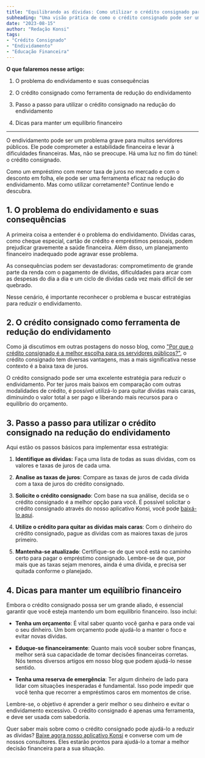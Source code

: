 ```yaml
---
title: "Equilibrando as dívidas: Como utilizar o crédito consignado para reduzir o endividamento"
subheading: "Uma visão prática de como o crédito consignado pode ser um forte aliado na redução do endividamento e consolidação financeira."
date: "2023-08-15"
author: "Redação Konsi"
tags:
- "Crédito Consignado"
- "Endividamento"
- "Educação Financeira"
---
```


**O que falaremos nesse artigo:**

1. O problema do endividamento e suas consequências

2. O crédito consignado como ferramenta de redução do endividamento

3. Passo a passo para utilizar o crédito consignado na redução do endividamento

4. Dicas para manter um equilíbrio financeiro

---

O endividamento pode ser um problema grave para muitos servidores públicos. Ele pode comprometer a estabilidade financeira e levar à dificuldades financeiras. Mas, não se preocupe. Há uma luz no fim do túnel: o crédito consignado. 

Como um empréstimo com menor taxa de juros no mercado e com o desconto em folha, ele pode ser uma ferramenta eficaz na redução do endividamento. Mas como utilizar corretamente? Continue lendo e descubra.

## **1. O problema do endividamento e suas consequências**

A primeira coisa a entender é o problema do endividamento. Dívidas caras, como cheque especial, cartão de crédito e empréstimos pessoais, podem prejudicar gravemente a saúde financeira. Além disso, um planejamento financeiro inadequado pode agravar esse problema. 

As consequências podem ser devastadoras: comprometimento de grande parte da renda com o pagamento de dívidas, dificuldades para arcar com as despesas do dia a dia e um ciclo de dívidas cada vez mais difícil de ser quebrado. 

Nesse cenário, é importante reconhecer o problema e buscar estratégias para reduzir o endividamento. 

## **2. O crédito consignado como ferramenta de redução do endividamento**

Como já discutimos em outras postagens do nosso blog, como ["Por que o crédito consignado é a melhor escolha para os servidores públicos?"](konsi.com.br/postagens/por-que-o-credito-consignado-e-a-melhor-escolha-para-servidores-publicos), o crédito consignado tem diversas vantagens, mas a mais significativa nesse contexto é a baixa taxa de juros.

O crédito consignado pode ser uma excelente estratégia para reduzir o endividamento. Por ter juros mais baixos em comparação com outras modalidades de crédito, é possível utilizá-lo para quitar dívidas mais caras, diminuindo o valor total a ser pago e liberando mais recursos para o equilíbrio do orçamento.

## **3. Passo a passo para utilizar o crédito consignado na redução do endividamento**

Aqui estão os passos básicos para implementar essa estratégia:

1. **Identifique as dívidas:** Faça uma lista de todas as suas dívidas, com os valores e taxas de juros de cada uma.
   
2. **Analise as taxas de juros**: Compare as taxas de juros de cada dívida com a taxa de juros do crédito consignado.

3. **Solicite o crédito consignado**: Com base na sua análise, decida se o crédito consignado é a melhor opção para você. É possível solicitar o crédito consignado através do nosso aplicativo Konsi, você pode [baixá-lo aqui](link).

4. **Utilize o crédito para quitar as dívidas mais caras**: Com o dinheiro do crédito consignado, pague as dívidas com as maiores taxas de juros primeiro.

5. **Mantenha-se atualizado**: Certifique-se de que você está no caminho certo para pagar o empréstimo consignado. Lembre-se de que, por mais que as taxas sejam menores, ainda é uma dívida, e precisa ser quitada conforme o planejado.

## **4. Dicas para manter um equilíbrio financeiro**

Embora o crédito consignado possa ser um grande aliado, é essencial garantir que você esteja mantendo um bom equilíbrio financeiro. Isso inclui:

- **Tenha um orçamento**: É vital saber quanto você ganha e para onde vai o seu dinheiro. Um bom orçamento pode ajudá-lo a manter o foco e evitar novas dívidas.

- **Eduque-se financeiramente**: Quanto mais você souber sobre finanças, melhor será sua capacidade de tomar decisões financeiras corretas. Nós temos diversos artigos em nosso blog que podem ajudá-lo nesse sentido. 

- **Tenha uma reserva de emergência**: Ter algum dinheiro de lado para lidar com situações inesperadas é fundamental. Isso pode impedir que você tenha que recorrer a empréstimos caros em momentos de crise.

Lembre-se, o objetivo é aprender a gerir melhor o seu dinheiro e evitar o endividamento excessivo. O crédito consignado é apenas uma ferramenta, e deve ser usada com sabedoria. 

Quer saber mais sobre como o crédito consignado pode ajudá-lo a reduzir as dívidas? [Baixe agora nosso aplicativo Konsi](link) e converse com um de nossos consultores. Eles estarão prontos para ajudá-lo a tomar a melhor decisão financeira para a sua situação.
